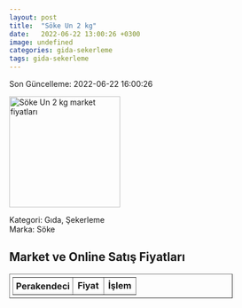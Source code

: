 ```yaml
---
layout: post
title:  "Söke Un 2 kg"
date:   2022-06-22 13:00:26 +0300
image: undefined
categories: gida-sekerleme
tags: gida-sekerleme
---
```


Son Güncelleme: 2022-06-22 16:00:26

<img src="undefined" width="200" alt="Söke Un 2 kg market fiyatları" />

Kategori: Gıda, Şekerleme
<br />
Marka: Söke

<h2>Market ve Online Satış Fiyatları</h2>

<table border="1" style="padding: 5px;width:80%;">
  <tr>
    <td style="padding: 5px;"><strong>Perakendeci</strong></td>
    <td><strong>Fiyat</strong></td>
    <td><strong>İşlem</strong></td>
  </tr>
  
</table>
